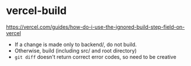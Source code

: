 # vercel-build

https://vercel.com/guides/how-do-i-use-the-ignored-build-step-field-on-vercel

- If a change is made only to backend/, do not build.
- Otherwise, build (including src/ and root directory)
- `git diff` doesn't return correct error codes, so need to be creative

